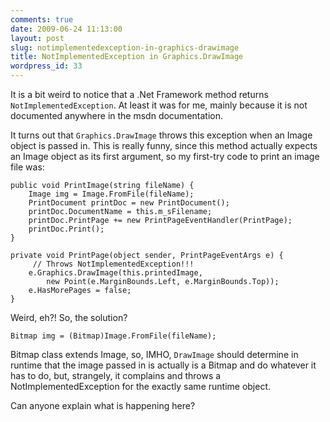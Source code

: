 ```yaml
---
comments: true
date: 2009-06-24 11:13:00
layout: post
slug: notimplementedexception-in-graphics-drawimage
title: NotImplementedException in Graphics.DrawImage
wordpress_id: 33
---
```


It is a bit weird to notice that a .Net Framework method returns `NotImplementedException`.
At least it was for me, mainly because it is not documented anywhere in the msdn documentation.

It turns out that `Graphics.DrawImage` throws this exception when an Image object is passed in. This is really funny, since this method actually expects an Image object as its first argument, so my first-try code to print an image file was:

    public void PrintImage(string fileName) {
        Image img = Image.FromFile(fileName);
        PrintDocument printDoc = new PrintDocument();
        printDoc.DocumentName = this.m_sFilename;
        printDoc.PrintPage += new PrintPageEventHandler(PrintPage);
        printDoc.Print();
    }

    private void PrintPage(object sender, PrintPageEventArgs e) {
         // Throws NotImplementedException!!!
        e.Graphics.DrawImage(this.printedImage,
            new Point(e.MarginBounds.Left, e.MarginBounds.Top));
        e.HasMorePages = false;
    }

Weird, eh?! So, the solution?

    Bitmap img = (Bitmap)Image.FromFile(fileName);

Bitmap class extends Image, so, IMHO, `DrawImage` should determine in runtime that the image passed in is actually is a Bitmap and do whatever it has to do, but, strangely, it complains and throws a NotImplementedException for the exactly same runtime object.

Can anyone explain what is happening here?
